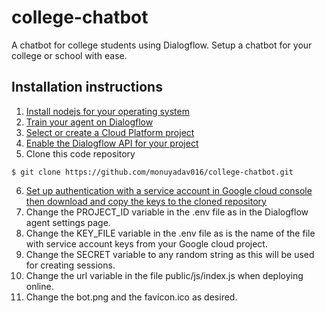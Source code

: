 # college-chatbot
A chatbot for college students using Dialogflow. Setup a chatbot for your college or school with ease.

## Installation instructions
1. [Install nodejs for your operating system](https://nodejs.org/en/)
2. [Train your agent on Dialogflow](https://dialogflow.com/)
3. [Select or create a Cloud Platform project](https://console.cloud.google.com/project)
4. [Enable the Dialogflow API for your project](https://console.cloud.google.com/flows/enableapi?apiid=dialogflow.googleapis.com)
5. Clone this code repository
```
$ git clone https://github.com/monuyadav016/college-chatbot.git
```
6. [Set up authentication with a service account in Google cloud console then download and copy the keys to the cloned repository](https://cloud.google.com/docs/authentication/getting-started)
7. Change the PROJECT_ID variable in the .env file as in the Dialogflow agent settings page.
8. Change the KEY_FILE variable in the .env file as is the name of the file with service account keys from your Google cloud project.
9. Change the SECRET variable to any random string as this will be used for creating sessions.
10. Change the url variable in the file public/js/index.js when deploying online.
11. Change the bot.png and the favicon.ico as desired.